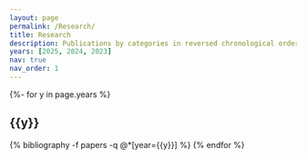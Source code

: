 ```yaml
---
layout: page
permalink: /Research/
title: Research
description: Publications by categories in reversed chronological order. Generated by jekyll-scholar.
years: [2025, 2024, 2023]
nav: true
nav_order: 1
---
```

<!-- _pages/publications.md -->
<div class="publications">

{%- for y in page.years %}
  <h2 class="year">{{y}}</h2>
  {% bibliography -f papers -q @*[year={{y}}] %}
{% endfor %}

</div>
